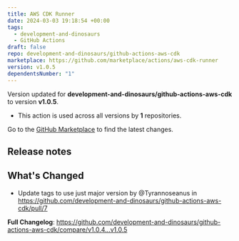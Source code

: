```yaml
---
title: AWS CDK Runner
date: 2024-03-03 19:18:54 +00:00
tags:
  - development-and-dinosaurs
  - GitHub Actions
draft: false
repo: development-and-dinosaurs/github-actions-aws-cdk
marketplace: https://github.com/marketplace/actions/aws-cdk-runner
version: v1.0.5
dependentsNumber: "1"
---
```



Version updated for **development-and-dinosaurs/github-actions-aws-cdk** to version **v1.0.5**.
- This action is used across all versions by **1** repositories.

Go to the [GitHub Marketplace](https://github.com/marketplace/actions/aws-cdk-runner) to find the latest changes.

## Release notes

## What's Changed
* Update tags to use just major version by @Tyrannoseanus in https://github.com/development-and-dinosaurs/github-actions-aws-cdk/pull/7


**Full Changelog**: https://github.com/development-and-dinosaurs/github-actions-aws-cdk/compare/v1.0.4...v1.0.5
